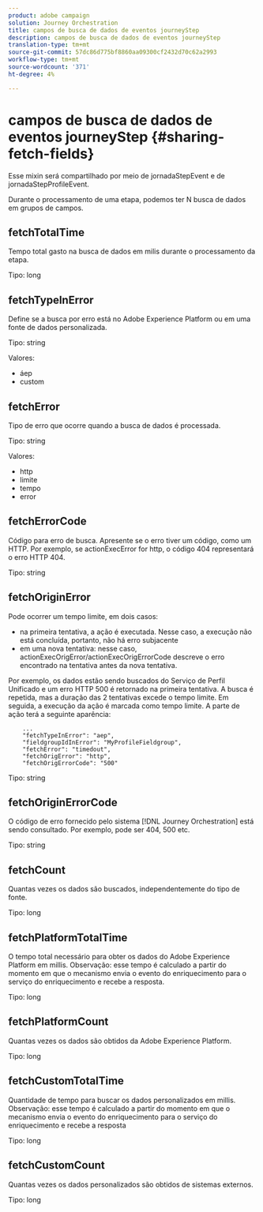 ```yaml
---
product: adobe campaign
solution: Journey Orchestration
title: campos de busca de dados de eventos journeyStep
description: campos de busca de dados de eventos journeyStep
translation-type: tm+mt
source-git-commit: 57dc86d775bf8860aa09300cf2432d70c62a2993
workflow-type: tm+mt
source-wordcount: '371'
ht-degree: 4%

---
```



# campos de busca de dados de eventos journeyStep {#sharing-fetch-fields}

Esse mixin será compartilhado por meio de jornadaStepEvent e de jornadaStepProfileEvent.

Durante o processamento de uma etapa, podemos ter N busca de dados em grupos de campos.

## fetchTotalTime

Tempo total gasto na busca de dados em milis durante o processamento da etapa.

Tipo: long

## fetchTypeInError

Define se a busca por erro está no Adobe Experience Platform ou em uma fonte de dados personalizada.

Tipo: string

Valores:
* áep
* custom

## fetchError

Tipo de erro que ocorre quando a busca de dados é processada.

Tipo: string

Valores:
* http
* limite
* tempo
* error

## fetchErrorCode

Código para erro de busca. Apresente se o erro tiver um código, como um HTTP. Por exemplo, se actionExecError for http, o código 404 representará o erro HTTP 404.

Tipo: string

## fetchOriginError

Pode ocorrer um tempo limite, em dois casos:

* na primeira tentativa, a ação é executada. Nesse caso, a execução não está concluída, portanto, não há erro subjacente
* em uma nova tentativa: nesse caso, actionExecOrigError/actionExecOrigErrorCode descreve o erro encontrado na tentativa antes da nova tentativa.

Por exemplo, os dados estão sendo buscados do Serviço de Perfil Unificado e um erro HTTP 500 é retornado na primeira tentativa. A busca é repetida, mas a duração das 2 tentativas excede o tempo limite. Em seguida, a execução da ação é marcada como tempo limite. A parte de ação terá a seguinte aparência:

```
    ...
    "fetchTypeInError": "aep",
    "fieldgroupIdInError": "MyProfileFieldgroup",
    "fetchError": "timedout",
    "fetchOrigError": "http",
    "fetchOrigErrorCode": "500"
```

Tipo: string

## fetchOriginErrorCode

O código de erro fornecido pelo sistema [!DNL Journey Orchestration] está sendo consultado. Por exemplo, pode ser 404, 500 etc.

Tipo: string

## fetchCount

Quantas vezes os dados são buscados, independentemente do tipo de fonte.

Tipo: long

## fetchPlatformTotalTime

O tempo total necessário para obter os dados do Adobe Experience Platform em millis. Observação: esse tempo é calculado a partir do momento em que o mecanismo envia o evento do enriquecimento para o serviço do enriquecimento e recebe a resposta.

Tipo: long

## fetchPlatformCount

Quantas vezes os dados são obtidos da Adobe Experience Platform.

Tipo: long

## fetchCustomTotalTime

Quantidade de tempo para buscar os dados personalizados em millis. Observação: esse tempo é calculado a partir do momento em que o mecanismo envia o evento do enriquecimento para o serviço do enriquecimento e recebe a resposta

Tipo: long

## fetchCustomCount

Quantas vezes os dados personalizados são obtidos de sistemas externos.

Tipo: long

